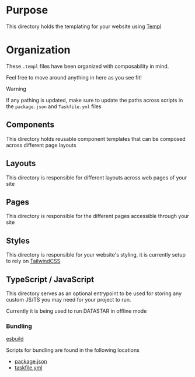 # Purpose

This directory holds the templating for your website using [Templ](https://templ.guide/)

# Organization

These `.templ` files have been organized with composability in mind.

Feel free to move around anything in here as you see fit!

> [!WARNING]  
> If any pathing is updated, make sure to update the paths across scripts in the `package.json` and `Taskfile.yml` files

## Components

This directory holds reusable component templates that can be composed across different page layouts

## Layouts

This directory is responsible for different layouts across web pages of your site

## Pages

This directory is responsible for the different pages accessible through your site

## Styles

This directory is responsible for your website's styling, it is currently setup to rely on [TailwindCSS](https://tailwindcss.com/)

## TypeScript / JavaScript

This directory serves as an optional entrypoint to be used for storing any custom JS/TS you may need for your project to run.

Currently it is being used to run DATASTAR in offline mode

### Bundling

[esbuild](https://esbuild.github.io/)

Scripts for bundling are found in the following locations

- [package.json](../../package.json)
- [taskfile.yml](../../Taskfile.yml)

